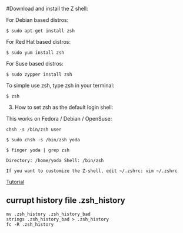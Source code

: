 #Download and install the Z shell:

For Debian based distros: 
```shell
$ sudo apt-get install zsh
```
For Red Hat based distros: 
```shell
$ sudo yum install zsh
```
For Suse based distros: 
```shell
$ sudo zypper install zsh
```
To simple use zsh, type zsh in your terminal:
```shell
$ zsh
```
3. How to set zsh as the default login shell:

This works on Fedora / Debian / OpenSuse: 
```shell
chsh -s /bin/zsh user

$ sudo chsh -s /bin/zsh yoda

$ finger yoda | grep zsh

Directory: /home/yoda Shell: /bin/zsh

If you want to customize the Z-shell, edit ~/.zshrc: vim ~/.zshrc
```


[Tutorial](https://www.codementor.io/linux/tutorial/configure-linux-toolset-zsh-tmux-vim)


## currupt history file .zsh_history 

```shell
mv .zsh_history .zsh_history_bad
strings .zsh_history_bad > .zsh_history
fc -R .zsh_history
```
